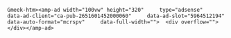 `Gmeek-htm><amp-ad width="100vw" height="320"     type="adsense"     data-ad-client="ca-pub-2651601452000060"     data-ad-slot="5964512194"     data-auto-format="mcrspv"     data-full-width="">  <div overflow=""></div></amp-ad>`
